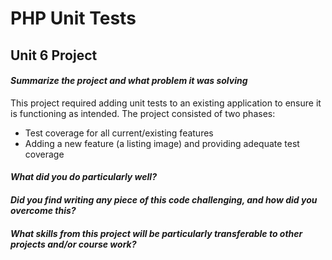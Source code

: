 # PHP Unit Tests

## Unit 6 Project

#### _Summarize the project and what problem it was solving_
This project required adding unit tests to an existing application to ensure it is functioning as intended. The project consisted of two phases:
* Test coverage for all current/existing features
* Adding a new feature (a listing image) and providing adequate test coverage

#### _What did you do particularly well?_


#### _Did you find writing any piece of this code challenging, and how did you overcome this?_


#### _What skills from this project will be particularly transferable to other projects and/or course work?_
